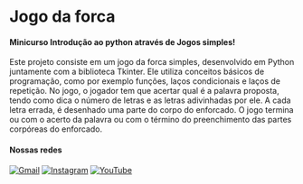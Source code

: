# Jogo da forca
#### Minicurso Introdução ao python através de Jogos simples!

Este projeto consiste em um jogo da forca simples, desenvolvido em Python juntamente com a biblioteca Tkinter. Ele utiliza conceitos básicos de programação, como por exemplo funções, laços condicionais e laços de repetição. No jogo, o jogador tem que acertar qual é a palavra proposta, tendo como dica o número de letras e as letras adivinhadas por ele. A cada letra errada, é desenhado uma parte do corpo do enforcado. O jogo termina ou com o acerto da palavra ou com o término do preenchimento das partes corpóreas do enforcado.

#### Nossas redes
[![Gmail](https://img.shields.io/badge/Gmail-ff8c00?style=for-the-badge&logo=gmail&logoColor=white)](mailto:acexpython@gmail.com)
[![Instagram](https://img.shields.io/badge/-Instagram-1e90ff?style=for-the-badge&logo=instagram&logoColor=white)](https://www.instagram.com/acex.python/)
[![YouTube](https://img.shields.io/badge/-YouTube-333333?style=for-the-badge&logo=youtube&logoColor=white)](https://m.youtube.com/@mini-cursodepythonatravesdejog?fbclid=PAY2xjawGoGnBleHRuA2FlbQIxMAABptHsjtMggjzv9AvTYx4WUyh_610hpn_a6HCTKfzmCxRh5eZR37-zyM9S4g_aem_alSoGfIrWWl5ImHbxW45KA)
